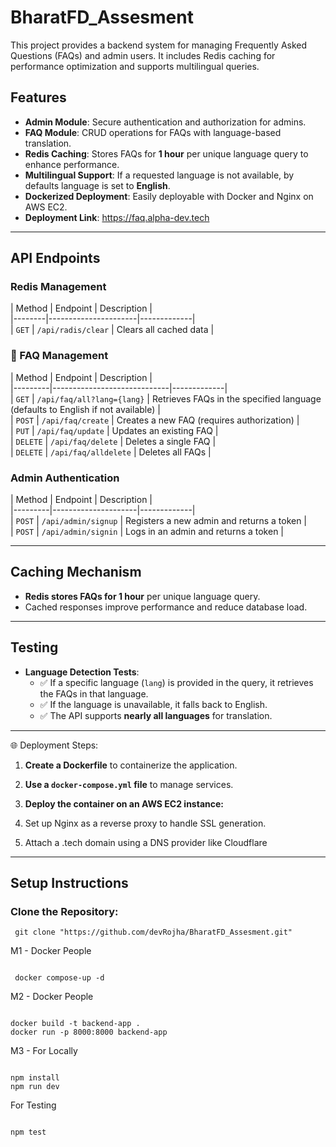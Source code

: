 # BharatFD_Assesment

This project provides a backend system for managing Frequently Asked Questions (FAQs) and admin users. It includes Redis caching for performance optimization and supports multilingual queries.

## Features

- **Admin Module**: Secure authentication and authorization for admins.
- **FAQ Module**: CRUD operations for FAQs with language-based translation.
- **Redis Caching**: Stores FAQs for **1 hour** per unique language query to enhance performance.
- **Multilingual Support**: If a requested language is not available, by defaults language is set to **English**.
- **Dockerized Deployment**: Easily deployable with Docker and Nginx on AWS EC2.
- **Deployment Link**: https://faq.alpha-dev.tech

---

##  API Endpoints

### Redis Management
| Method | Endpoint             | Description | \
|--------|----------------------|-------------|\
| `GET`  | `/api/radis/clear`   | Clears all cached data |

### 📖 FAQ Management
| Method  | Endpoint                    | Description |\
|---------|-----------------------------|-------------|\
| `GET`   | `/api/faq/all?lang={lang}`  | Retrieves FAQs in the specified language (defaults to English if not available) |\
| `POST`  | `/api/faq/create`           | Creates a new FAQ (requires authorization) |\
| `PUT`   | `/api/faq/update`           | Updates an existing FAQ |\
| `DELETE` | `/api/faq/delete`           | Deletes a single FAQ |\
| `DELETE` | `/api/faq/alldelete`        | Deletes all FAQs |

### Admin Authentication
| Method  | Endpoint            | Description |\
|---------|---------------------|-------------|\
| `POST`  | `/api/admin/signup` | Registers a new admin and returns a token |\
| `POST`  | `/api/admin/signin` | Logs in an admin and returns a token |

---

## Caching Mechanism
- **Redis stores FAQs for 1 hour** per unique language query.
- Cached responses improve performance and reduce database load.

---

## Testing

- **Language Detection Tests**:  
  - ✅ If a specific language (`lang`) is provided in the query, it retrieves the FAQs in that language.  
  - ✅ If the language is unavailable, it falls back to English.  
  - ✅ The API supports **nearly all languages** for translation.  


---

🌐 Deployment Steps:

1. **Create a Dockerfile** to containerize the application.
   
2. **Use a `docker-compose.yml` file** to manage services.
   
3. **Deploy the container on an AWS EC2 instance:** 

4. Set up Nginx as a reverse proxy to handle SSL generation.

5. Attach a .tech domain using a DNS provider like Cloudflare
---
##  Setup Instructions

### Clone the Repository:
```
 git clone "https://github.com/devRojha/BharatFD_Assesment.git"
```

M1 - Docker People
```

 docker compose-up -d

```

M2 - Docker People
```

docker build -t backend-app .
docker run -p 8000:8000 backend-app

```
M3 - For Locally
```

npm install
npm run dev

```

For Testing 

```

npm test

```

